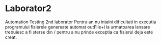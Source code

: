 # Laborator2
Automation Testing 2nd laborator
Pentru an nu intalni dificultati in executia programului fisierele genereate automat outFile+i la urmatoarea lansare trebuiesc a fi sterse din / pentru a nu prinde exceptia ca fisierul deja este creat.
